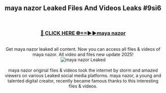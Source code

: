 ## maya nazor Leaked Files And Videos Leaks #9si6
<br>
<div align="center">
<h3><a href="https://watchclip.my.id/maya nazor" rel="nofollow">🔴 CLICK HERE 🌐==►►maya nazor</a></h3>
<br>
Get maya nazor leaked all content. Now you can access all files & videos of maya nazor. All video and files new update 2025!
<br>
<a href="https://watchclip.my.id/maya nazor" rel="nofollow" data-target="animated-image.originalLink"><img src="https://i.ibb.co.com/WyWwxjT/player-gif2.gif" alt="maya nazor Leaked" style="max-width: 100%; display: inline-block;" data-target="animated-image.originalImage"></a>
<br><br>
maya nazor original files & videos took the internet by storm and amazed viewers on various Leaked social media platforms. maya nazor, a young and talented digital creator, recently became famous thanks to this interesting files & videos.
</div>
<br>
